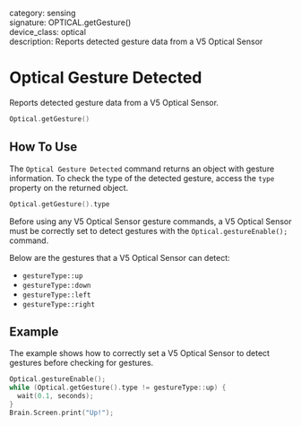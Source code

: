 category: sensing  
signature: OPTICAL.getGesture()  
device_class: optical  
description: Reports detected gesture data from a V5 Optical Sensor  

# Optical Gesture Detected

Reports detected gesture data from a V5 Optical Sensor.

```cpp
Optical.getGesture()
```

## How To Use

The `Optical Gesture Detected` command returns an object with gesture information. To check the type of the detected gesture, access the `type` property on the returned object.

```cpp
Optical.getGesture().type
```

Before using any V5 Optical Sensor gesture commands, a V5 Optical Sensor must be correctly set to detect gestures with the `Optical.gestureEnable();` command.

Below are the gestures that a V5 Optical Sensor can detect:

- `gestureType::up`
- `gestureType::down`
- `gestureType::left`
- `gestureType::right`

## Example

The example shows how to correctly set a V5 Optical Sensor to detect gestures before checking for gestures.

```cpp
Optical.gestureEnable();
while (Optical.getGesture().type != gestureType::up) {
  wait(0.1, seconds);
}
Brain.Screen.print("Up!");
```

<advanced>
</advanced>







